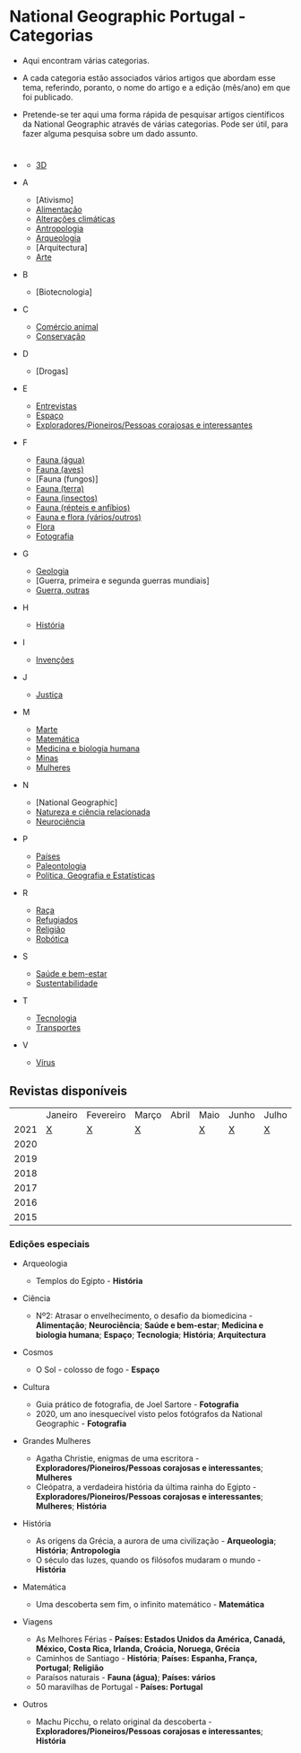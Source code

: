 # National Geographic Portugal - Categorias

- Aqui encontram várias categorias.
- A cada categoria estão associados vários artigos que abordam esse tema, referindo, poranto, o nome do artigo e a edição (mês/ano) em que foi publicado.
- Pretende-se ter aqui uma forma rápida de pesquisar artigos científicos da National Geographic através de várias categorias. Pode ser útil, para fazer alguma pesquisa sobre um dado assunto.

- #

  - [3D](categorias/3d.md)

- A
  - [Ativismo]
  - [Alimentação](categorias/alimentação.md)
  - [Alterações climáticas](categorias/alterações-climáticas.md)
  - [Antropologia](categorias/antropologia.md)
  - [Arqueologia](categorias/arqueologia.md)
  - [Arquitectura]
  - [Arte](categorias/arte.md)
- B

  - [Biotecnologia]

- C

  - [Comércio animal](categorias/comércio-animal.md)
  - [Conservação](categorias/conservação.md)

- D

  - [Drogas]

- E

  - [Entrevistas](categorias/entrevistas.md)
  - [Espaço](categorias/espaço.md)
  - [Exploradores/Pioneiros/Pessoas corajosas e interessantes](categorias/exploradores.md)

- F

  - [Fauna (água)](categorias/fauna-água.md)
  - [Fauna (aves)](categorias/fauna-aves.md)
  - [Fauna (fungos)]
  - [Fauna (terra)](categorias/fauna-terra.md)
  - [Fauna (insectos)](categorias/fauna-insectos.md)
  - [Fauna (répteis e anfíbios)](categorias/fauna-répteis-anfíbios.md)
  - [Fauna e flora (vários/outros)](categorias/fauna-flora-outros.md)
  - [Flora](categorias/flora.md)
  - [Fotografia](categorias/fotografia.md)

- G

  - [Geologia](categorias/geologia.md)
  - [Guerra, primeira e segunda guerras mundiais]
  - [Guerra, outras](categorias/guerras-outras.md)

- H

  - [História](categorias/história.md)

- I
  - [Invenções](categorias/invenções.md)
- J

  - [Justiça](categorias/justiça.md)

- M

  - [Marte](categorias/marte.md)
  - [Matemática](categorias/matemática.md)
  - [Medicina e biologia humana](categorias/medicina-biologia-humana.md)
  - [Minas](categorias/minas.md)
  - [Mulheres](categorias/mulheres.md)

- N

  - [National Geographic]
  - [Natureza e ciência relacionada](categorias/natureza-ciência-relacionada.md)
  - [Neurociência](categorias/neurociência.md)

- P

  - [Países](categorias/países/países.md)
  - [Paleontologia](categorias/paleontologia.md)
  - [Política, Geografia e Estatísticas](categorias/política-geografia-estatísticas.md)

- R

  - [Raça](categorias/raça.md)
  - [Refugiados](categorias/refugiados.md)
  - [Religião](categorias/religião.md)
  - [Robótica](categorias/robótica.md)

- S

  - [Saúde e bem-estar](categorias/saúde-bem-estar.md)
  - [Sustentabilidade](categorias/sustentabilidade.md)

- T

  - [Tecnologia](categorias/tecnologia.md)
  - [Transportes](categorias/transportes.md)

- V
  - [Vírus](categorias/vírus.md)

## Revistas disponíveis

<table>
    <tr>
        <td></td>
        <td>Janeiro</td>
        <td>Fevereiro</td>
        <td>Março</td>
        <td>Abril</td>
        <td>Maio</td>
        <td>Junho</td>
        <td>Julho</td>
        <td>Agosto</td>
        <td>Setembro</td>
        <td>Outubro</td>
        <td>Novembro</td>
        <td>Dezembro</td>
    </tr>
    <tr>
        <td>2021</td>
        <td><a href="https://github.com/luisa-maria1111/national-geographic-categorias/blob/main/revistas%20dispon%C3%ADveis/janeiro-2021.md">X</a></td>
        <td><a href="https://github.com/luisa-maria1111/national-geographic-categorias/blob/main/revistas%20dispon%C3%ADveis/fevereiro-2021.md">X</a></td>
        <td><a href="https://github.com/luisa-maria1111/national-geographic-categorias/blob/main/revistas%20dispon%C3%ADveis/mar%C3%A7o-2021.md">X</a></td>
        <td></td>
        <td><a href="https://github.com/luisa-maria1111/national-geographic-categorias/blob/main/revistas%20dispon%C3%ADveis/maio-2021.md'">X</a></td>
        <td><a href="https://github.com/luisa-maria1111/national-geographic-categorias/blob/main/revistas%20dispon%C3%ADveis/junho-2021.md">X</a></td>
        <td><a href="https://github.com/luisa-maria1111/national-geographic-categorias/blob/main/revistas%20dispon%C3%ADveis/julho-2021.md">X</a></td>
        <td><a href="https://github.com/luisa-maria1111/national-geographic-categorias/blob/main/revistas%20dispon%C3%ADveis/agosto-2021.md">X</a></td>
        <td><a href = "https://github.com/luisa-maria1111/national-geographic-categorias/blob/main/revistas%20dispon%C3%ADveis/setembro-2021.md">X</a></td>
        <td></td>
        <td></td>
        <td></td>
    </tr>
    <tr>
        <td>2020</td>
    </tr>
    <tr>
        <td>2019</td>
    </tr>
    <tr>
        <td>2018</td>
    </tr>
    <tr>
        <td>2017</td>
    </tr>
    <tr>
        <td>2016</td>
    </tr>
    <tr>
        <td>2015</td>
    </tr>
</table>

### Edições especiais

- Arqueologia
  - Templos do Egipto - **História**
- Ciência

  - Nº2: Atrasar o envelhecimento, o desafio da biomedicina - **Alimentação**; **Neurociência**; **Saúde e bem-estar**; **Medicina e biologia humana**; **Espaço**; **Tecnologia**; **História**; **Arquitectura**

- Cosmos

  - O Sol - colosso de fogo - **Espaço**

- Cultura
  - Guia prático de fotografia, de Joel Sartore - **Fotografia**
  - 2020, um ano inesquecível visto pelos fotógrafos da National Geographic - **Fotografia**
- Grandes Mulheres

  - Agatha Christie, enigmas de uma escritora - **Exploradores/Pioneiros/Pessoas corajosas e interessantes**; **Mulheres**
  - Cleópatra, a verdadeira história da última rainha do Egipto - **Exploradores/Pioneiros/Pessoas corajosas e interessantes**; **Mulheres**; **História**

- História
  - As origens da Grécia, a aurora de uma civilização - **Arqueologia**; **História**; **Antropologia**
  - O século das luzes, quando os filósofos mudaram o mundo - **História**
- Matemática

  - Uma descoberta sem fim, o infinito matemático - **Matemática**

- Viagens

  - As Melhores Férias - **Países: Estados Unidos da América, Canadá, México, Costa Rica, Irlanda, Croácia, Noruega, Grécia**
  - Caminhos de Santiago - **História**; **Países: Espanha, França, Portugal**; **Religião**
  - Paraísos naturais - **Fauna (água)**; **Países: vários**
  - 50 maravilhas de Portugal - **Países: Portugal**

- Outros
  - Machu Picchu, o relato original da descoberta - **Exploradores/Pioneiros/Pessoas corajosas e interessantes**; **História**
